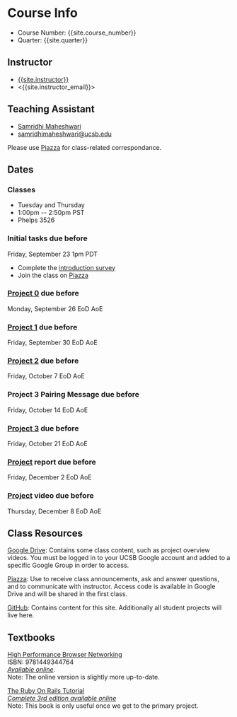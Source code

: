 # Course Info

- Course Number: {{site.course_number}}
- Quarter: {{site.quarter}}

## Instructor

- [{{site.instructor}}]({{site.instructor_url}})
- <{{site.instructor_email}}>

## Teaching Assistant

- [Samridhi Maheshwari](https://www.linkedin.com/in/samridhim)
- <samridhimaheshwari@ucsb.edu>

Please use [Piazza]({{site.piazza_url}}) for class-related correspondance.

## Dates

### Classes

- Tuesday and Thursday
- 1:00pm -- 2:50pm PST
- Phelps 3526

### Initial tasks due before

Friday, September 23 1pm PDT

- Complete the [introduction survey]({{site.intro_survey}})
- Join the class on [Piazza]({{site.piazza_url}})
<!-- - Enroll in [AWS Educate](https://www.awseducate.com/Registration?apptype=student&courseview=true) -->

### [Project 0](/project0/) due before

Monday, September 26 EoD AoE

### [Project 1](/project1/) due before

Friday, September 30 EoD AoE

### [Project 2](/project2/) due before

Friday, October 7 EoD AoE

### Project 3 Pairing Message due before

Friday, October 14 EoD AoE

### [Project 3](/project3/) due before

Friday, October 21 EoD AoE

### [Project](/project/#report) report due before

Friday, December 2 EoD AoE

### [Project](/project/#video) video due before

Thursday, December 8 EoD AoE

## Class Resources

[Google Drive]({{site.drive_url}}): Contains some class content, such as
project overview videos. You must be logged in to your UCSB Google account and
added to a specific Google Group in order to access.

[Piazza]({{site.piazza_url}}): Use to receive class announcements, ask and
answer questions, and to communicate with instructor. Access code is available
in Google Drive and will be shared in the first class.

[GitHub](https://github.com/{{site.github_username}}): Contains content for
this site. Additionally all student projects will live here.

## Textbooks

[High Performance Browser Networking](https://www.amazon.com/High-Performance-Browser-Networking-performance/dp/1449344763)  
ISBN: 9781449344764  
_[Available online](https://hpbn.co/)._  
Note: The online version is slightly more up-to-date.

[The Ruby On Rails Tutorial](https://www.railstutorial.org/book)  
_[Complete 3rd edition available online](https://3rd-edition.railstutorial.org/book)_  
Note: This book is only useful once we get to the primary project.
